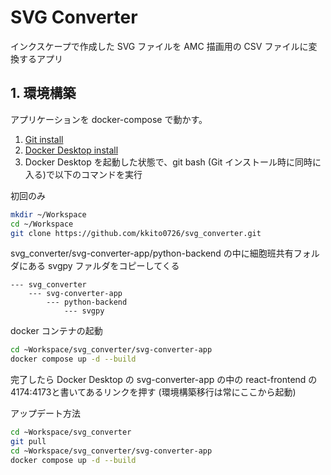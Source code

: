 # SVG Converter

インクスケープで作成した SVG ファイルを AMC 描画用の CSV ファイルに変換するアプリ

## 1. 環境構築

アプリケーションを docker-compose で動かす。

1. [Git install](https://qiita.com/T-H9703EnAc/items/4fbe6593d42f9a844b1c)
2. [Docker Desktop install](https://docs.docker.com/get-docker/)
3. Docker Desktop を起動した状態で、git bash (Git インストール時に同時に入る)で以下のコマンドを実行

初回のみ

```bash
mkdir ~/Workspace
cd ~/Workspace
git clone https://github.com/kkito0726/svg_converter.git
```

svg_converter/svg-converter-app/python-backend の中に細胞班共有フォルダにある svgpy ファルダをコピーしてくる

```
--- svg_converter
    --- svg-converter-app
        --- python-backend
            --- svgpy
```

docker コンテナの起動

```bash
cd ~Workspace/svg_converter/svg-converter-app
docker compose up -d --build
```

完了したら Docker Desktop の svg-converter-app の中の react-frontend の4174:4173と書いてあるリンクを押す (環境構築移行は常にここから起動)

アップデート方法

```bash
cd ~Workspace/svg_converter
git pull
cd ~Workspace/svg_converter/svg-converter-app
docker compose up -d --build
```

